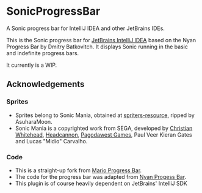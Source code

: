# SonicProgressBar

A Sonic progress bar for IntelliJ IDEA and other JetBrains IDEs.

This is the Sonic progress bar for [JetBrains IntelliJ IDEA](https://www.jetbrains.com/idea/) based on the Nyan Progress Bar by Dmitry Batkovitch. It displays Sonic running in the basic and indefinite progress bars.

It currently is a WIP.

## Acknowledgements

### Sprites
* Sprites belong to Sonic Mania, obtained at [spriters-resource](https://www.spriters-resource.com/), ripped by AsuharaMoon.
* Sonic Mania is a copyrighted work from SEGA, developed by [Christian Whitehead](http://christianwhitehead.com.au), [Headcannon](https://www.headcannon.com/), [Pagodawest Games](https://pagodawestgames.com/), Paul Veer Kieran Gates and Lucas "Midio" Carvalho.


### Code
* This is a straight-up fork from [Mario Progress Bar](https://github.com/KikiManjaro/MarioProgressBar).
* The code for the progress bar was adapted from [Nyan Progess Bar](https://github.com/batya239/NyanProgressBar).
* This plugin is of course heavily dependent on JetBrains' IntelliJ SDK  

